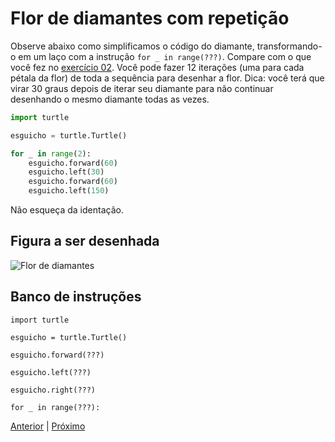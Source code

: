 # Flor de diamantes com repetição

Observe abaixo como simplificamos o código do diamante, transformando-o em um
laço com a instrução ```for _ in range(???)```. Compare com o que você fez no
[exercício 02](02_diamante.md). Você pode fazer 12 iterações (uma para cada pétala
da flor) de toda a sequência para desenhar a flor.
Dica: você terá que virar 30 graus depois de iterar seu diamante para não continuar
desenhando o mesmo diamante todas as vezes.

```python
import turtle

esguicho = turtle.Turtle()

for _ in range(2):
    esguicho.forward(60)
    esguicho.left(30)
    esguicho.forward(60)
    esguicho.left(150)
```

Não esqueça da identação.

## Figura a ser desenhada
![Flor de diamantes](05_flor_diamante.png "Flor de diamantes")

## Banco de instruções

```import turtle```

```esguicho = turtle.Turtle()```

```esguicho.forward(???)```

```esguicho.left(???)```

```esguicho.right(???)```

```for _ in range(???):```


[Anterior](05_flor_diamante.md) | [Próximo](07_hexagono_de_hexagonos.md)

